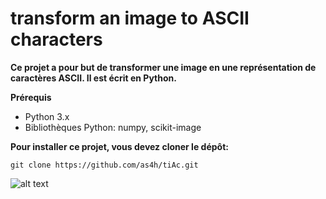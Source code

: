 # transform an image to ASCII characters

**Ce projet a pour but de transformer une image en une représentation de caractères ASCII. Il est écrit en Python.**

**Prérequis**

- Python 3.x
- Bibliothèques Python: numpy, scikit-image

**Pour installer ce projet, vous devez cloner le dépôt:**

```
git clone https://github.com/as4h/tiAc.git 

```

![alt text](https://cdn.discordapp.com/attachments/1048389307947307091/1066442441869238372/2023-01-21-20-28-53_oSm8kZl0_1.gif)
